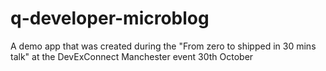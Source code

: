 # q-developer-microblog
A demo app that was created during the "From zero to shipped in 30 mins talk" at the DevExConnect Manchester event 30th October
